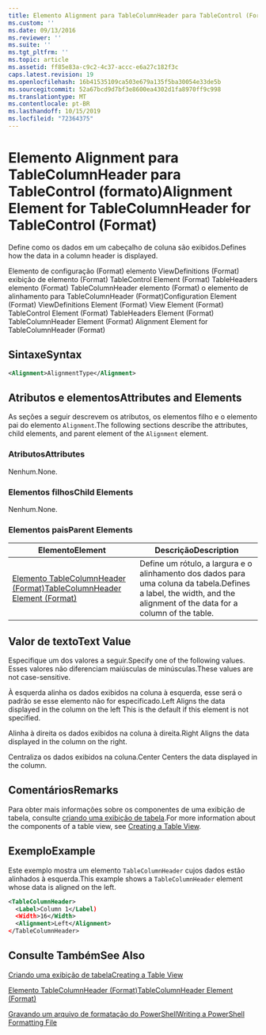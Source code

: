 ```yaml
---
title: Elemento Alignment para TableColumnHeader para TableControl (Format) | Microsoft Docs
ms.custom: ''
ms.date: 09/13/2016
ms.reviewer: ''
ms.suite: ''
ms.tgt_pltfrm: ''
ms.topic: article
ms.assetid: ff85e83a-c9c2-4c37-accc-e6a27c182f3c
caps.latest.revision: 19
ms.openlocfilehash: 16b41535109ca503e679a135f5ba30054e33de5b
ms.sourcegitcommit: 52a67bcd9d7bf3e8600ea4302d1fa8970ff9c998
ms.translationtype: MT
ms.contentlocale: pt-BR
ms.lasthandoff: 10/15/2019
ms.locfileid: "72364375"
---
```

# <a name="alignment-element-for-tablecolumnheader-for-tablecontrol-format"></a><span data-ttu-id="5651b-102">Elemento Alignment para TableColumnHeader para TableControl (formato)</span><span class="sxs-lookup"><span data-stu-id="5651b-102">Alignment Element for TableColumnHeader for TableControl (Format)</span></span>

<span data-ttu-id="5651b-103">Define como os dados em um cabeçalho de coluna são exibidos.</span><span class="sxs-lookup"><span data-stu-id="5651b-103">Defines how the data in a column header is displayed.</span></span>

<span data-ttu-id="5651b-104">Elemento de configuração (Format) elemento ViewDefinitions (Format) exibição de elemento (Format) TableControl Element (Format) TableHeaders elemento (Format) TableColumnHeader elemento (Format) o elemento de alinhamento para TableColumnHeader (Format)</span><span class="sxs-lookup"><span data-stu-id="5651b-104">Configuration Element (Format) ViewDefinitions Element (Format) View Element (Format) TableControl Element (Format) TableHeaders Element (Format) TableColumnHeader Element (Format) Alignment Element for TableColumnHeader (Format)</span></span>

## <a name="syntax"></a><span data-ttu-id="5651b-105">Sintaxe</span><span class="sxs-lookup"><span data-stu-id="5651b-105">Syntax</span></span>

```xml
<Alignment>AlignmentType</Alignment>
```

## <a name="attributes-and-elements"></a><span data-ttu-id="5651b-106">Atributos e elementos</span><span class="sxs-lookup"><span data-stu-id="5651b-106">Attributes and Elements</span></span>

<span data-ttu-id="5651b-107">As seções a seguir descrevem os atributos, os elementos filho e o elemento pai do elemento `Alignment`.</span><span class="sxs-lookup"><span data-stu-id="5651b-107">The following sections describe the attributes, child elements, and parent element of the `Alignment` element.</span></span>

### <a name="attributes"></a><span data-ttu-id="5651b-108">Atributos</span><span class="sxs-lookup"><span data-stu-id="5651b-108">Attributes</span></span>

<span data-ttu-id="5651b-109">Nenhum.</span><span class="sxs-lookup"><span data-stu-id="5651b-109">None.</span></span>

### <a name="child-elements"></a><span data-ttu-id="5651b-110">Elementos filhos</span><span class="sxs-lookup"><span data-stu-id="5651b-110">Child Elements</span></span>

<span data-ttu-id="5651b-111">Nenhum.</span><span class="sxs-lookup"><span data-stu-id="5651b-111">None.</span></span>

### <a name="parent-elements"></a><span data-ttu-id="5651b-112">Elementos pais</span><span class="sxs-lookup"><span data-stu-id="5651b-112">Parent Elements</span></span>

|<span data-ttu-id="5651b-113">Elemento</span><span class="sxs-lookup"><span data-stu-id="5651b-113">Element</span></span>|<span data-ttu-id="5651b-114">Descrição</span><span class="sxs-lookup"><span data-stu-id="5651b-114">Description</span></span>|
|-------------|-----------------|
|[<span data-ttu-id="5651b-115">Elemento TableColumnHeader (Format)</span><span class="sxs-lookup"><span data-stu-id="5651b-115">TableColumnHeader Element (Format)</span></span>](./tablecolumnheader-element-format.md)|<span data-ttu-id="5651b-116">Define um rótulo, a largura e o alinhamento dos dados para uma coluna da tabela.</span><span class="sxs-lookup"><span data-stu-id="5651b-116">Defines a label, the width, and the alignment of the data for a column of the table.</span></span>|

## <a name="text-value"></a><span data-ttu-id="5651b-117">Valor de texto</span><span class="sxs-lookup"><span data-stu-id="5651b-117">Text Value</span></span>

<span data-ttu-id="5651b-118">Especifique um dos valores a seguir.</span><span class="sxs-lookup"><span data-stu-id="5651b-118">Specify one of the following values.</span></span> <span data-ttu-id="5651b-119">Esses valores não diferenciam maiúsculas de minúsculas.</span><span class="sxs-lookup"><span data-stu-id="5651b-119">These values are not case-sensitive.</span></span>

<span data-ttu-id="5651b-120">À esquerda alinha os dados exibidos na coluna à esquerda, esse será o padrão se esse elemento não for especificado.</span><span class="sxs-lookup"><span data-stu-id="5651b-120">Left Aligns the data displayed in the column on the left This is the default if this element is not specified.</span></span>

<span data-ttu-id="5651b-121">Alinha à direita os dados exibidos na coluna à direita.</span><span class="sxs-lookup"><span data-stu-id="5651b-121">Right Aligns the data displayed in the column on the right.</span></span>

<span data-ttu-id="5651b-122">Centraliza os dados exibidos na coluna.</span><span class="sxs-lookup"><span data-stu-id="5651b-122">Center Centers the data displayed in the column.</span></span>

## <a name="remarks"></a><span data-ttu-id="5651b-123">Comentários</span><span class="sxs-lookup"><span data-stu-id="5651b-123">Remarks</span></span>

<span data-ttu-id="5651b-124">Para obter mais informações sobre os componentes de uma exibição de tabela, consulte [criando uma exibição de tabela](./creating-a-table-view.md).</span><span class="sxs-lookup"><span data-stu-id="5651b-124">For more information about the components of a table view, see [Creating a Table View](./creating-a-table-view.md).</span></span>

## <a name="example"></a><span data-ttu-id="5651b-125">Exemplo</span><span class="sxs-lookup"><span data-stu-id="5651b-125">Example</span></span>

<span data-ttu-id="5651b-126">Este exemplo mostra um elemento `TableColumnHeader` cujos dados estão alinhados à esquerda.</span><span class="sxs-lookup"><span data-stu-id="5651b-126">This example shows a `TableColumnHeader` element whose data is aligned on the left.</span></span>

```xml
<TableColumnHeader>
  <Label>Column 1</Label)
  <Width>16</Width>
  <Alignment>Left</Alignment>
</TableColumnHeader>
```

## <a name="see-also"></a><span data-ttu-id="5651b-127">Consulte Também</span><span class="sxs-lookup"><span data-stu-id="5651b-127">See Also</span></span>

[<span data-ttu-id="5651b-128">Criando uma exibição de tabela</span><span class="sxs-lookup"><span data-stu-id="5651b-128">Creating a Table View</span></span>](./creating-a-table-view.md)

[<span data-ttu-id="5651b-129">Elemento TableColumnHeader (Format)</span><span class="sxs-lookup"><span data-stu-id="5651b-129">TableColumnHeader Element (Format)</span></span>](./tablecolumnheader-element-format.md)

[<span data-ttu-id="5651b-130">Gravando um arquivo de formatação do PowerShell</span><span class="sxs-lookup"><span data-stu-id="5651b-130">Writing a PowerShell Formatting File</span></span>](./writing-a-powershell-formatting-file.md)
